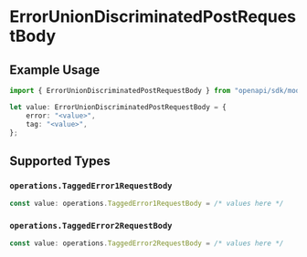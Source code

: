 # ErrorUnionDiscriminatedPostRequestBody

## Example Usage

```typescript
import { ErrorUnionDiscriminatedPostRequestBody } from "openapi/sdk/models/operations";

let value: ErrorUnionDiscriminatedPostRequestBody = {
    error: "<value>",
    tag: "<value>",
};
```

## Supported Types

### `operations.TaggedError1RequestBody`

```typescript
const value: operations.TaggedError1RequestBody = /* values here */
```

### `operations.TaggedError2RequestBody`

```typescript
const value: operations.TaggedError2RequestBody = /* values here */
```

